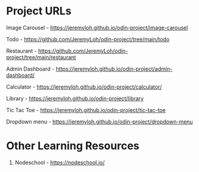# Project URLs

Image Carousel - https://jeremyloh.github.io/odin-project/image-carousel

Todo - https://github.com/JeremyLoh/odin-project/tree/main/todo

Restaurant - https://github.com/JeremyLoh/odin-project/tree/main/restaurant

Admin Dashboard - https://jeremyloh.github.io/odin-project/admin-dashboard/

Calculator - https://jeremyloh.github.io/odin-project/calculator/

Library - https://jeremyloh.github.io/odin-project/library

Tic Tac Toe - https://jeremyloh.github.io/odin-project/tic-tac-toe

Dropdown menu - https://jeremyloh.github.io/odin-project/dropdown-menu

# Other Learning Resources

1. Nodeschool - https://nodeschool.io/
